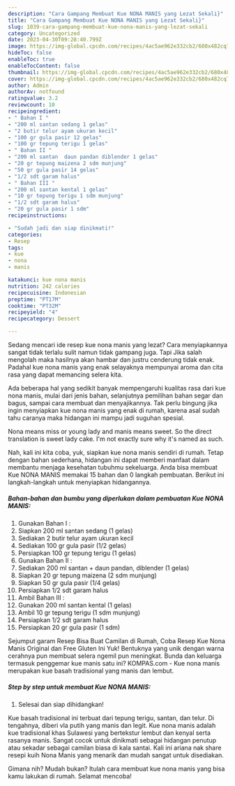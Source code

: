 ```yaml
---
description: "Cara Gampang Membuat Kue NONA MANIS yang Lezat Sekali}"
title: "Cara Gampang Membuat Kue NONA MANIS yang Lezat Sekali}"
slug: 1039-cara-gampang-membuat-kue-nona-manis-yang-lezat-sekali
category: Uncategorized
date: 2023-04-30T09:28:40.799Z
image: https://img-global.cpcdn.com/recipes/4ac5ae962e332cb2/680x482cq70/kue-nona-manis-foto-resep-utama.jpg
hideToc: false
enableToc: true
enableTocContent: false
thumbnail: https://img-global.cpcdn.com/recipes/4ac5ae962e332cb2/680x482cq70/kue-nona-manis-foto-resep-utama.jpg
cover: https://img-global.cpcdn.com/recipes/4ac5ae962e332cb2/680x482cq70/kue-nona-manis-foto-resep-utama.jpg
author: Admin
authorAv: notfound
ratingvalue: 3.2
reviewcount: 10
recipeingredient:
- " Bahan I "
- "200 ml santan sedang 1 gelas"
- "2 butir telur ayam ukuran kecil"
- "100 gr gula pasir 12 gelas"
- "100 gr tepung terigu 1 gelas"
- " Bahan II "
- "200 ml santan  daun pandan diblender 1 gelas"
- "20 gr tepung maizena 2 sdm munjung"
- "50 gr gula pasir 14 gelas"
- "1/2 sdt garam halus"
- " Bahan III "
- "200 ml santan kental 1 gelas"
- "10 gr tepung terigu 1 sdm munjung"
- "1/2 sdt garam halus"
- "20 gr gula pasir 1 sdm"
recipeinstructions:

- "Sudah jadi dan siap dinikmati!"
categories:
- Resep
tags:
- kue
- nona
- manis

katakunci: kue nona manis 
nutrition: 242 calories
recipecuisine: Indonesian
preptime: "PT17M"
cooktime: "PT32M"
recipeyield: "4"
recipecategory: Dessert

---
```



Sedang mencari ide resep kue nona manis yang lezat? Cara menyiapkannya sangat tidak terlalu sulit namun tidak gampang juga. Tapi Jika salah mengolah maka hasilnya akan hambar dan justru cenderung tidak enak. Padahal kue nona manis yang enak selayaknya mempunyai aroma dan cita rasa yang dapat memancing selera kita.


Ada beberapa hal yang sedikit banyak mempengaruhi kualitas rasa dari kue nona manis, mulai dari jenis bahan, selanjutnya pemilihan bahan segar dan bagus, sampai cara membuat dan menyajikannya. Tak perlu bingung jika ingin menyiapkan kue nona manis yang enak di rumah, karena asal sudah tahu caranya maka hidangan ini mampu jadi suguhan spesial.

Nona means miss or young lady and manis means sweet. So the direct translation is sweet lady cake. I&#39;m not exactly sure why it&#39;s named as such.


Nah, kali ini kita coba, yuk, siapkan kue nona manis sendiri di rumah. Tetap dengan bahan sederhana, hidangan ini dapat memberi manfaat dalam membantu menjaga kesehatan tubuhmu sekeluarga. Anda bisa membuat Kue NONA MANIS memakai 15 bahan dan 0 langkah pembuatan. Berikut ini langkah-langkah untuk menyiapkan hidangannya.

<!--inarticleads1-->

##### Bahan-bahan dan bumbu yang diperlukan dalam pembuatan Kue NONA MANIS:

1. Gunakan  Bahan I :
1. Siapkan 200 ml santan sedang (1 gelas)
1. Sediakan 2 butir telur ayam ukuran kecil
1. Sediakan 100 gr gula pasir (1/2 gelas)
1. Persiapkan 100 gr tepung terigu (1 gelas)
1. Gunakan  Bahan II :
1. Sediakan 200 ml santan + daun pandan, diblender (1 gelas)
1. Siapkan 20 gr tepung maizena (2 sdm munjung)
1. Siapkan 50 gr gula pasir (1/4 gelas)
1. Persiapkan 1/2 sdt garam halus
1. Ambil  Bahan III :
1. Gunakan 200 ml santan kental (1 gelas)
1. Ambil 10 gr tepung terigu (1 sdm munjung)
1. Persiapkan 1/2 sdt garam halus
1. Persiapkan 20 gr gula pasir (1 sdm)


Sejumput garam Resep Bisa Buat Camilan di Rumah, Coba Resep Kue Nona Manis Original dan Free Gluten Ini Yuk! Bentuknya yang unik dengan warna cerahnya pun membuat selera ngemil pun meningkat. Bunda dan keluarga termasuk penggemar kue manis satu ini? KOMPAS.com - Kue nona manis merupakan kue basah tradisional yang manis dan lembut. 

<!--inarticleads2-->

##### Step by step untuk membuat Kue NONA MANIS:


1. Selesai dan siap dihidangkan!

Kue basah tradisional ini terbuat dari tepung terigu, santan, dan telur. Di tengahnya, diberi vla putih yang manis dan legit. Kue nona manis adalah kue tradisional khas Sulawesi yang bertekstur lembut dan kenyal serta rasanya manis. Sangat cocok untuk dinikmati sebagai hidangan penutup atau sekadar sebagai camilan biasa di kala santai. Kali ini ariana nak share resepi kuih Nona Manis yang menarik dan mudah sangat untuk disediakan. 

Gimana nih? Mudah bukan? Itulah cara membuat kue nona manis yang bisa kamu lakukan di rumah. Selamat mencoba!
